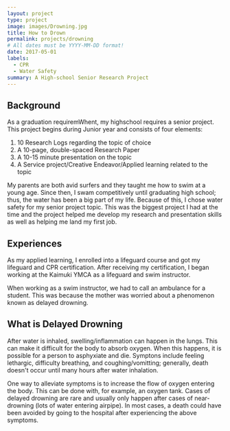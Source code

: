 ```yaml
---
layout: project
type: project
image: images/Drowning.jpg
title: How to Drown
permalink: projects/drowning
# All dates must be YYYY-MM-DD format!
date: 2017-05-01
labels:
  - CPR
  - Water Safety
summary: A High-school Senior Research Project
---
```


## Background
As a graduation requiremWhent, my highschool requires a senior project. This project begins during Junior year and consists of four elements:

1. 10 Research Logs regarding the topic of choice
2. A 10-page, double-spaced Research Paper
3. A 10-15 minute presentation on the topic
4. A Service project/Creative Endeavor/Applied learning related to the topic

My parents are both avid surfers and they taught me how to swim at a young age. Since then, I swam competitively until graduating high school; thus, the water has been a big part of my life. Because of this, I chose water safety for my senior project topic. This was the biggest project I had at the time and the project helped me develop my research and presentation skills as well as helping me land my first job.

## Experiences
As my applied learning, I enrolled into a lifeguard course and got my lifeguard and CPR certification. After receiving my certification, I began working at the Kaimuki YMCA as a lifeguard and swim instructor.

When working as a swim instructor, we had to call an ambulance for a student. This was because the mother was worried about a phenomenon known as delayed drowning.

## What is Delayed Drowning
After water is inhaled, swelling/inflammation can happen in the lungs. This can make it difficult for the body to absorb oxygen. When this happens, it is possible for a person to asphyxiate and die. Symptons include feeling lethargic, difficulty breathing, and coughing/vomitting; generally, death doesn't occur until many hours after water inhalation. 

One way to alleviate symptoms is to increase the flow of oxygen entering the body. This can be done with, for example, an oxygen tank. Cases of delayed drowning are rare and usually only happen after cases of near-drowning (lots of water entering airpipe). In most cases, a death could have been avoided by going to the hospital after experiencing the above symptoms.
